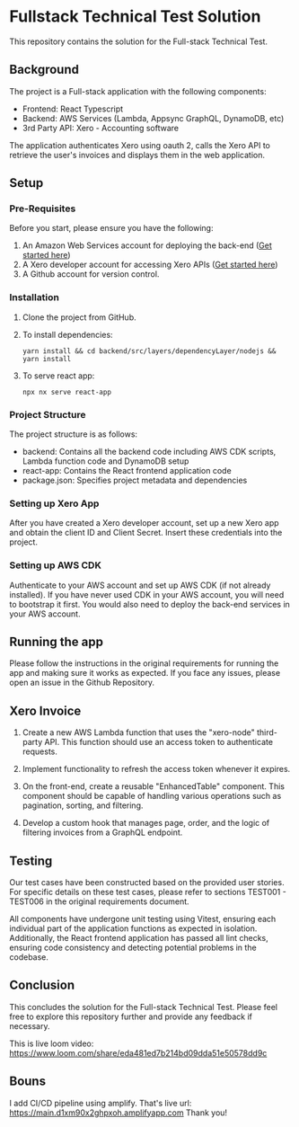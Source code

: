 # Fullstack Technical Test Solution

This repository contains the solution for the Full-stack Technical Test.

## Background

The project is a Full-stack application with the following components:

- Frontend: React Typescript
- Backend: AWS Services (Lambda, Appsync GraphQL, DynamoDB, etc)
- 3rd Party API: Xero - Accounting software

The application authenticates Xero using oauth 2, calls the Xero API to retrieve the user's invoices and displays them in the web application.

## Setup

### Pre-Requisites

Before you start, please ensure you have the following:

1. An Amazon Web Services account for deploying the back-end ([Get started here](https://console.aws.amazon.com))
2. A Xero developer account for accessing Xero APIs ([Get started here](https://www.xero.com/au/signup/developers))
3. A Github account for version control.

### Installation

1. Clone the project from GitHub.

2. To install dependencies:

   ```
   yarn install && cd backend/src/layers/dependencyLayer/nodejs && yarn install
   ```

3. To serve react app:
   ```
   npx nx serve react-app
   ```

### Project Structure

The project structure is as follows:

- backend: Contains all the backend code including AWS CDK scripts, Lambda function code and DynamoDB setup
- react-app: Contains the React frontend application code
- package.json: Specifies project metadata and dependencies

### Setting up Xero App

After you have created a Xero developer account, set up a new Xero app and obtain the client ID and Client Secret. Insert these credentials into the project.

### Setting up AWS CDK

Authenticate to your AWS account and set up AWS CDK (if not already installed). If you have never used CDK in your AWS account, you will need to bootstrap it first. You would also need to deploy the back-end services in your AWS account.

## Running the app

Please follow the instructions in the original requirements for running the app and making sure it works as expected. If you face any issues, please open an issue in the Github Repository.

## Xero Invoice

1. Create a new AWS Lambda function that uses the "xero-node" third-party API. This function should use an access token to authenticate requests.

2. Implement functionality to refresh the access token whenever it expires.

3. On the front-end, create a reusable "EnhancedTable" component. This component should be capable of handling various operations such as pagination, sorting, and filtering.

4. Develop a custom hook that manages page, order, and the logic of filtering invoices from a GraphQL endpoint.

## Testing

Our test cases have been constructed based on the provided user stories. For specific details on these test cases, please refer to sections TEST001 - TEST006 in the original requirements document.

All components have undergone unit testing using Vitest, ensuring each individual part of the application functions as expected in isolation. Additionally, the React frontend application has passed all lint checks, ensuring code consistency and detecting potential problems in the codebase.

## Conclusion

This concludes the solution for the Full-stack Technical Test. Please feel free to explore this repository further and provide any feedback if necessary.

This is live loom video: https://www.loom.com/share/eda481ed7b214bd09dda51e50578dd9c

## Bouns

I add CI/CD pipeline using amplify.
That's live url: https://main.d1xm90x2ghpxoh.amplifyapp.com 
Thank you!
